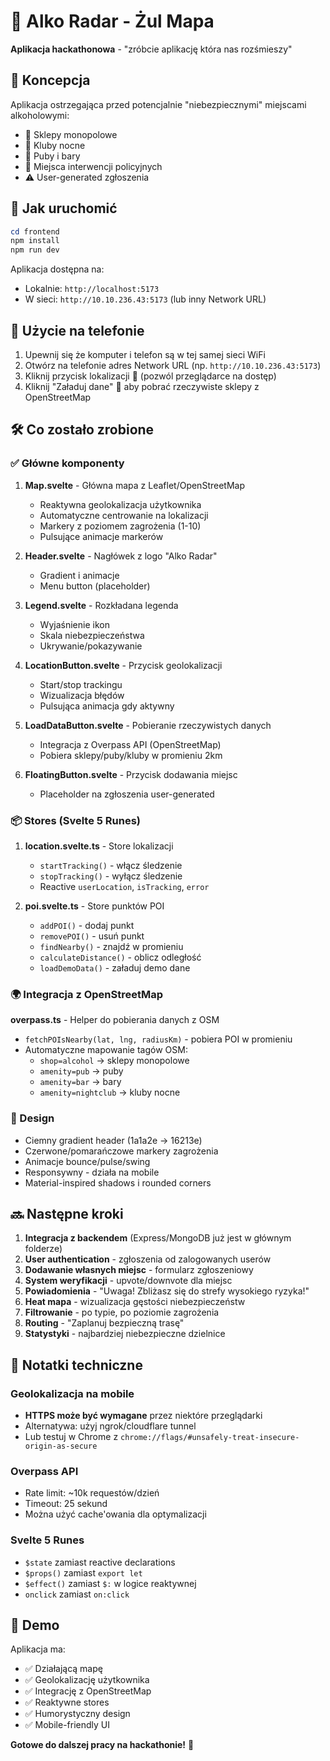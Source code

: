 # 🍺 Alko Radar - Żul Mapa

**Aplikacja hackathonowa** - "zróbcie aplikację która nas rozśmieszy"

## 🎯 Koncepcja

Aplikacja ostrzegająca przed potencjalnie "niebezpiecznymi" miejscami alkoholowymi:

- 🍷 Sklepy monopolowe
- 🎵 Kluby nocne
- 🍺 Puby i bary
- 🚨 Miejsca interwencji policyjnych
- ⚠️ User-generated zgłoszenia

## 🚀 Jak uruchomić

```powershell
cd frontend
npm install
npm run dev
```

Aplikacja dostępna na:

- Lokalnie: `http://localhost:5173`
- W sieci: `http://10.10.236.43:5173` (lub inny Network URL)

## 📱 Użycie na telefonie

1. Upewnij się że komputer i telefon są w tej samej sieci WiFi
2. Otwórz na telefonie adres Network URL (np. `http://10.10.236.43:5173`)
3. Kliknij przycisk lokalizacji 📍 (pozwól przeglądarce na dostęp)
4. Kliknij "Załaduj dane" 📡 aby pobrać rzeczywiste sklepy z OpenStreetMap

## 🛠️ Co zostało zrobione

### ✅ Główne komponenty

1. **Map.svelte** - Główna mapa z Leaflet/OpenStreetMap
   - Reaktywna geolokalizacja użytkownika
   - Automatyczne centrowanie na lokalizacji
   - Markery z poziomem zagrożenia (1-10)
   - Pulsujące animacje markerów

2. **Header.svelte** - Nagłówek z logo "Alko Radar"
   - Gradient i animacje
   - Menu button (placeholder)

3. **Legend.svelte** - Rozkładana legenda
   - Wyjaśnienie ikon
   - Skala niebezpieczeństwa
   - Ukrywanie/pokazywanie

4. **LocationButton.svelte** - Przycisk geolokalizacji
   - Start/stop trackingu
   - Wizualizacja błędów
   - Pulsująca animacja gdy aktywny

5. **LoadDataButton.svelte** - Pobieranie rzeczywistych danych
   - Integracja z Overpass API (OpenStreetMap)
   - Pobiera sklepy/puby/kluby w promieniu 2km

6. **FloatingButton.svelte** - Przycisk dodawania miejsc
   - Placeholder na zgłoszenia user-generated

### 📦 Stores (Svelte 5 Runes)

1. **location.svelte.ts** - Store lokalizacji
   - `startTracking()` - włącz śledzenie
   - `stopTracking()` - wyłącz śledzenie
   - Reactive `userLocation`, `isTracking`, `error`

2. **poi.svelte.ts** - Store punktów POI
   - `addPOI()` - dodaj punkt
   - `removePOI()` - usuń punkt
   - `findNearby()` - znajdź w promieniu
   - `calculateDistance()` - oblicz odległość
   - `loadDemoData()` - załaduj demo dane

### 🌍 Integracja z OpenStreetMap

**overpass.ts** - Helper do pobierania danych z OSM

- `fetchPOIsNearby(lat, lng, radiusKm)` - pobiera POI w promieniu
- Automatyczne mapowanie tagów OSM:
  - `shop=alcohol` → sklepy monopolowe
  - `amenity=pub` → puby
  - `amenity=bar` → bary
  - `amenity=nightclub` → kluby nocne

### 🎨 Design

- Ciemny gradient header (1a1a2e → 16213e)
- Czerwone/pomarańczowe markery zagrożenia
- Animacje bounce/pulse/swing
- Responsywny - działa na mobile
- Material-inspired shadows i rounded corners

## 🔜 Następne kroki

1. **Integracja z backendem** (Express/MongoDB już jest w głównym folderze)
2. **User authentication** - zgłoszenia od zalogowanych userów
3. **Dodawanie własnych miejsc** - formularz zgłoszeniowy
4. **System weryfikacji** - upvote/downvote dla miejsc
5. **Powiadomienia** - "Uwaga! Zbliżasz się do strefy wysokiego ryzyka!"
6. **Heat mapa** - wizualizacja gęstości niebezpieczeństw
7. **Filtrowanie** - po typie, po poziomie zagrożenia
8. **Routing** - "Zaplanuj bezpieczną trasę"
9. **Statystyki** - najbardziej niebezpieczne dzielnice

## 📝 Notatki techniczne

### Geolokalizacja na mobile

- **HTTPS może być wymagane** przez niektóre przeglądarki
- Alternatywa: użyj ngrok/cloudflare tunnel
- Lub testuj w Chrome z `chrome://flags/#unsafely-treat-insecure-origin-as-secure`

### Overpass API

- Rate limit: ~10k requestów/dzień
- Timeout: 25 sekund
- Można użyć cache'owania dla optymalizacji

### Svelte 5 Runes

- `$state` zamiast reactive declarations
- `$props()` zamiast `export let`
- `$effect()` zamiast `$:` w logice reaktywnej
- `onclick` zamiast `on:click`

## 🎉 Demo

Aplikacja ma:

- ✅ Działającą mapę
- ✅ Geolokalizację użytkownika
- ✅ Integrację z OpenStreetMap
- ✅ Reaktywne stores
- ✅ Humorystyczny design
- ✅ Mobile-friendly UI

**Gotowe do dalszej pracy na hackathonie!** 🚀
